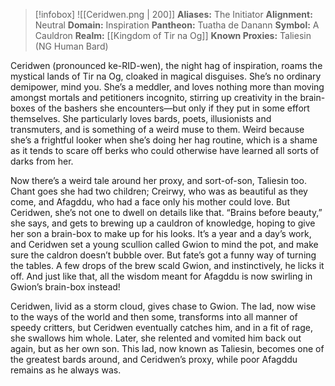 > [!infobox]
> ![[Ceridwen.png | 200]]
>  **Aliases:** The Initiator
> **Alignment:** Neutral
> **Domain:** Inspiration
> **Pantheon:** Tuatha de Danann
> **Symbol:** A Cauldron
> **Realm:** [[Kingdom of Tir na Og]]
> **Known Proxies:** Taliesin (NG Human Bard)

Ceridwen (pronounced ke-RID-wen), the night hag of inspiration, roams the mystical lands of Tir na Og, cloaked in magical disguises. She’s no ordinary demipower, mind you. She’s a meddler, and loves nothing more than moving amongst mortals and petitioners incognito, stirring up creativity in the brain-boxes of the bashers she encounters—but only if they put in some effort themselves. She particularly loves bards, poets, illusionists and transmuters, and is something of a weird muse to them. Weird because she’s a frightful looker when she’s doing her hag routine, which is a shame as it tends to scare off berks who could otherwise have learned all sorts of darks from her. 

Now there’s a weird tale around her proxy, and sort-of-son, Taliesin too. Chant goes she had two children; Creirwy, who was as beautiful as they come, and Afagddu, who had a face only his mother could love. But Ceridwen, she’s not one to dwell on details like that. “Brains before beauty,” she says, and gets to brewing up a cauldron of knowledge, hoping to give her son a brain-box to make up for his looks. It’s a year and a day’s work, and Ceridwen set a young scullion called Gwion to mind the pot, and make sure the caldron doesn’t bubble over. But fate’s got a funny way of turning the tables. A few drops of the brew scald Gwion, and instinctively, he licks it off. And just like that, all the wisdom meant for Afagddu is now swirling in Gwion’s brain-box instead!

Ceridwen, livid as a storm cloud, gives chase to Gwion. The lad, now wise to the ways of the world and then some, transforms into all manner of speedy critters, but Ceridwen eventually catches him, and in a fit of rage, she swallows him whole. Later, she relented and vomited him back out again, but as her own son. This lad, now known as Taliesin, becomes one of the greatest bards around, and Ceridwen’s proxy, while poor Afagddu remains as he always was.